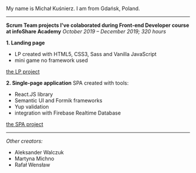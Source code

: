 My name is Michał Kuśnierz. I am from Gdańsk, Poland. 

-------------------

**Scrum Team projects I've colaborated during Front-end Developer course at infoShare Academy**
*October 2019 – December 2019; 320 hours*

**1. Landing page**
- LP created with HTML5, CSS3, Sass and Vanilla JavaScript
- mini game
no framework used

[the LP project](http://www.dreamteam.jfdd13.is-academy.pl "to the site")



**2. Single-page application**
SPA created with tools:
- React.JS library
- Semantic UI and Formik frameworks
- Yup validation
- integration with Firebase Realtime Database

[the SPA project](http://www.dreamteam.jfdd13.is-academy.pl "to the site")

--------------

*Other creators:*
- Aleksander Walczuk 
- Martyna Michno 
- Rafał Wensław
